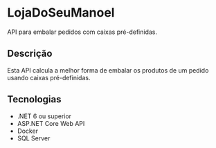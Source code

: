 # LojaDoSeuManoel
API para embalar pedidos com caixas pré-definidas.

## Descrição
Esta API calcula a melhor forma de embalar os produtos de um pedido usando caixas pré-definidas.

## Tecnologias
- .NET 6 ou superior
- ASP.NET Core Web API
- Docker
- SQL Server
